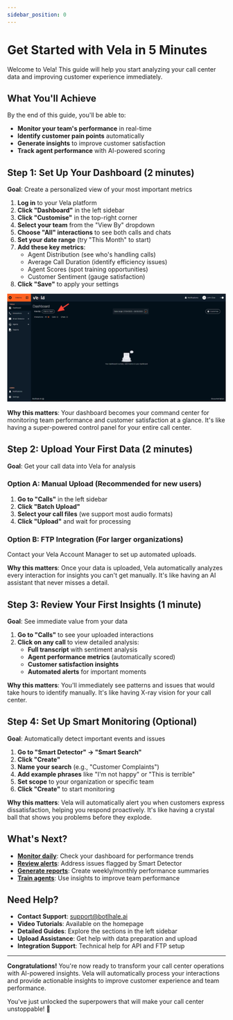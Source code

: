 ```yaml
---
sidebar_position: 0
---
```


# Get Started with Vela in 5 Minutes

Welcome to Vela! This guide will help you start analyzing your call center data and improving customer experience immediately.

## What You'll Achieve

By the end of this guide, you'll be able to:
- **Monitor your team's performance** in real-time
- **Identify customer pain points** automatically
- **Generate insights** to improve customer satisfaction
- **Track agent performance** with AI-powered scoring

## Step 1: Set Up Your Dashboard (2 minutes)

**Goal**: Create a personalized view of your most important metrics

1. **Log in** to your Vela platform
2. **Click "Dashboard"** in the left sidebar
3. **Click "Customise"** in the top-right corner
4. **Select your team** from the "View By" dropdown
5. **Choose "All" interactions** to see both calls and chats
6. **Set your date range** (try "This Month" to start)
7. **Add these key metrics**:
   - Agent Distribution (see who's handling calls)
   - Average Call Duration (identify efficiency issues)
   - Agent Scores (spot training opportunities)
   - Customer Sentiment (gauge satisfaction)
8. **Click "Save"** to apply your settings

![Dashboard Setup](../img/screenshots/dashboard01.png)

**Why this matters**: Your dashboard becomes your command center for monitoring team performance and customer satisfaction at a glance. It's like having a super-powered control panel for your entire call center.

## Step 2: Upload Your First Data (2 minutes)

**Goal**: Get your call data into Vela for analysis

### Option A: Manual Upload (Recommended for new users)
1. **Go to "Calls"** in the left sidebar
2. **Click "Batch Upload"**
3. **Select your call files** (we support most audio formats)
4. **Click "Upload"** and wait for processing

### Option B: FTP Integration (For larger organizations)
Contact your Vela Account Manager to set up automated uploads.

**Why this matters**: Once your data is uploaded, Vela automatically analyzes every interaction for insights you can't get manually. It's like having an AI assistant that never misses a detail.

## Step 3: Review Your First Insights (1 minute)

**Goal**: See immediate value from your data

1. **Go to "Calls"** to see your uploaded interactions
2. **Click on any call** to view detailed analysis:
   - **Full transcript** with sentiment analysis
   - **Agent performance metrics** (automatically scored)
   - **Customer satisfaction insights**
   - **Automated alerts** for important moments

**Why this matters**: You'll immediately see patterns and issues that would take hours to identify manually. It's like having X-ray vision for your call center.

## Step 4: Set Up Smart Monitoring (Optional)

**Goal**: Automatically detect important events and issues

1. **Go to "Smart Detector" → "Smart Search"**
2. **Click "Create"**
3. **Name your search** (e.g., "Customer Complaints")
4. **Add example phrases** like "I'm not happy" or "This is terrible"
5. **Set scope** to your organization or specific team
6. **Click "Create"** to start monitoring

**Why this matters**: Vela will automatically alert you when customers express dissatisfaction, helping you respond proactively. It's like having a crystal ball that shows you problems before they explode.

## What's Next?

- **[Monitor daily](./dashboard.md)**: Check your dashboard for performance trends
- **[Review alerts](./notifications.md)**: Address issues flagged by Smart Detector
- **[Generate reports](./reports.md)**: Create weekly/monthly performance summaries
- **[Train agents](./agents.md)**: Use insights to improve team performance

## Need Help?

- **Contact Support**: support@botlhale.ai
- **Video Tutorials**: Available on the homepage
- **Detailed Guides**: Explore the sections in the left sidebar
- **Upload Assistance**: Get help with data preparation and upload
- **Integration Support**: Technical help for API and FTP setup

---

**Congratulations!** You're now ready to transform your call center operations with AI-powered insights. Vela will automatically process your interactions and provide actionable insights to improve customer experience and team performance. 

You've just unlocked the superpowers that will make your call center unstoppable! 🚀
